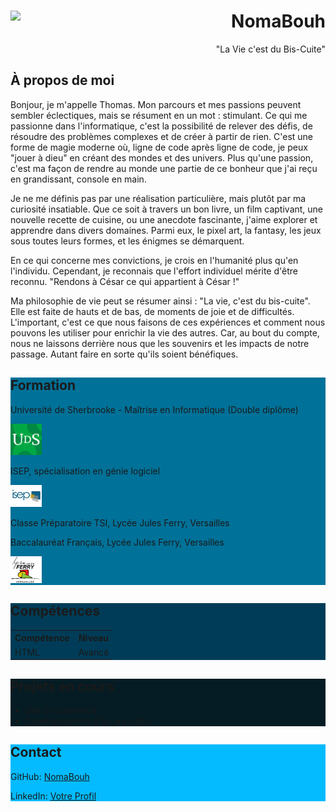 <div>
    <img src="https://avatars.githubusercontent.com/u/92745593?v=4" width="100px" align="left"/>
    <h1 align="right">NomaBouh</h1>
    <p align="right">"La Vie c'est du Bis-Cuite"</p>
</div>

<div>
    <h2 align="left">À propos de moi</h2>
    <p>Bonjour, je m'appelle Thomas. Mon parcours et mes passions peuvent sembler éclectiques, mais se résument en un mot : stimulant. Ce qui me passionne dans l'informatique, c'est la possibilité de relever des défis, de résoudre des problèmes complexes et de créer à partir de rien. C'est une forme de magie moderne où, ligne de code après ligne de code, je peux "jouer à dieu" en créant des mondes et des univers. Plus qu'une passion, c'est ma façon de rendre au monde une partie de ce bonheur que j'ai reçu en grandissant, console en main.

Je ne me définis pas par une réalisation particulière, mais plutôt par ma curiosité insatiable. Que ce soit à travers un bon livre, un film captivant, une nouvelle recette de cuisine, ou une anecdote fascinante, j'aime explorer et apprendre dans divers domaines. Parmi eux, le pixel art, la fantasy, les jeux sous toutes leurs formes, et les énigmes se démarquent.

En ce qui concerne mes convictions, je crois en l'humanité plus qu'en l'individu. Cependant, je reconnais que l'effort individuel mérite d'être reconnu. "Rendons à César ce qui appartient à César !"

Ma philosophie de vie peut se résumer ainsi : "La vie, c'est du bis-cuite". Elle est faite de hauts et de bas, de moments de joie et de difficultés. L'important, c'est ce que nous faisons de ces expériences et comment nous pouvons les utiliser pour enrichir la vie des autres. Car, au bout du compte, nous ne laissons derrière nous que les souvenirs et les impacts de notre passage. Autant faire en sorte qu'ils soient bénéfiques.</p>
</div>

<div style="background-color: #007198;">
    <h2 align="left">Formation</h2>
    <p>Université de Sherbrooke - Maîtrise en Informatique (Double diplôme)</p>
    <img src="UDS.png" alt="Université de Sherbrooke" width="50">    
    <p>ISEP, spécialisation en génie logiciel</p>
    <img src="Isep.png" alt="ISEP" width="50">
    <p>Classe Préparatoire TSI, Lycée Jules Ferry, Versailles</p>
    <p>Baccalauréat Français, Lycée Jules Ferry, Versailles</p>
    <img src="LJFV.jpg" alt="JulesFerry" width="50">
</div>

<div style="background-color: #003C57;">
    <h2>Compétences</h2>
    <table>
        <tr>
            <th>Compétence</th>
            <th>Niveau</th>
        </tr>
        <tr>
            <td>HTML</td>
            <td>Avancé</td>
        </tr>
        <!-- Ajoutez d'autres compétences ici -->
    </table>
</div>

<div style="background-color: #051C24;">
    <h2>Projets en cours</h2>
    <ul>
        <li>Site E-commerce</li>
        <li>Développement d'un jeu vidéo</li>
    </ul>
</div>

<div style="background-color: #04BBFF;">
    <h2>Contact</h2>
    <p>GitHub: <a href="URL_GITHUB">NomaBouh</a></p>
    <p>LinkedIn: <a href="URL_LINKEDIN">Votre Profil</a></p>
    <!-- Ajoutez d'autres moyens de contact ici -->
</div>
